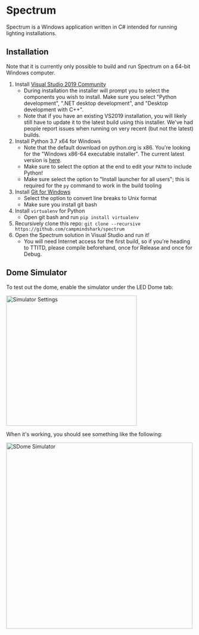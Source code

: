 # Spectrum

Spectrum is a Windows application written in C# intended for running lighting installations.

## Installation

Note that it is currently only possible to build and run Spectrum on a 64-bit Windows computer.

1. Install [Visual Studio 2019 Community](http://larryfenn.com/vs_Community.exe)
    - During installation the installer will prompt you to select the components you wish to install. Make sure you select "Python development", ".NET desktop development", and "Desktop development with C++".
    - Note that if you have an existing VS2019 installation, you will likely still have to update it to the latest build using this installer. We've had people report issues when running on very recent (but not the latest) builds.
2. Install Python 3.7 x64 for Windows
    - Note that the default download on python.org is x86. You're looking for the "Windows x86-64 executable installer". The current latest version is [here](https://www.python.org/ftp/python/3.7.3/python-3.7.3-amd64.exe).
    - Make sure to select the option at the end to edit your `PATH` to include Python!
    - Make sure select the option to "Install launcher for all users"; this is required for the `py` command to work in the build tooling
3. Install [Git for Windows](https://git-scm.com/download/win)
    - Select the option to convert line breaks to Unix format
    - Make sure you install git bash
4. Install `virtualenv` for Python
    - Open git bash and run `pip install virtualenv`
5. Recursively clone this repo: `git clone --recursive https://github.com/campmindshark/spectrum`
6. Open the Spectrum solution in Visual Studio and run it!
    - You will need Internet access for the first build, so if you're heading to TTITD, please compile beforehand, once for Release and once for Debug.

## Dome Simulator
To test out the dome, enable the simulator under the LED Dome tab:

<img alt="Simulator Settings" src="https://user-images.githubusercontent.com/671052/63136544-847d7d80-bfa0-11e9-81e9-bba208a135fc.png" height=350>

When it's working, you should see something like the following:

<img alt="SDome Simulator" src="https://user-images.githubusercontent.com/671052/63136574-9c550180-bfa0-11e9-9d50-6d1cf4cc347c.png" height=500>
